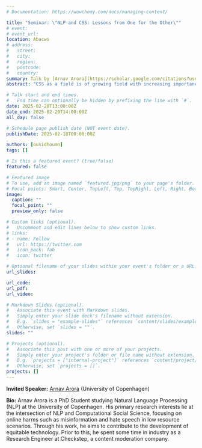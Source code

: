 ```yaml
---
# Documentation: https://wowchemy.com/docs/managing-content/

title: "Seminar: \"NLP and CSS: Lessons from One for the Other\""
# event:
# event_url:
location: Abacws
# address:
#   street:
#   city:
#   region:
#   postcode:
#   country:
summary: Talk by [Arnav Arora](https://scholar.google.com/citations?user=EQUUUUoAAAAJ&hl=en) (University of Copenhagen)
abstract: "CSS as a field is of growing field with increasing importance. LLMs are powerful tools that can help conduct such analysis at scale but come with several caveats and biases of their own. In this talk, I will share some examples of past and ongoing work on using LLMs as a tool for analysis of societal phenomena and as tools for analysis of models themselves. I will share some lessons learnt on the way when using LLMs for subjective tasks and on ensuring a robust methodology."

# Talk start and end times.
#   End time can optionally be hidden by prefixing the line with `#`.
date: 2025-02-20T13:00:00Z
date_end: 2025-02-20T14:00:00Z
all_day: false

# Schedule page publish date (NOT event date).
publishDate: 2025-02-18T00:00:00Z

authors: [ousidhoumn]
tags: []

# Is this a featured event? (true/false)
featured: false

# Featured image
# To use, add an image named `featured.jpg/png` to your page's folder. 
# Focal points: Smart, Center, TopLeft, Top, TopRight, Left, Right, BottomLeft, Bottom, BottomRight.
image:
  caption: ""
  focal_point: ""
  preview_only: false

# Custom links (optional).
#   Uncomment and edit lines below to show custom links.
# links:
# - name: Follow
#   url: https://twitter.com
#   icon_pack: fab
#   icon: twitter

# Optional filename of your slides within your event's folder or a URL.
url_slides:

url_code:
url_pdf:
url_video:

# Markdown Slides (optional).
#   Associate this event with Markdown slides.
#   Simply enter your slide deck's filename without extension.
#   E.g. `slides = "example-slides"` references `content/slides/example-slides.md`.
#   Otherwise, set `slides = ""`.
slides: ""

# Projects (optional).
#   Associate this post with one or more of your projects.
#   Simply enter your project's folder or file name without extension.
#   E.g. `projects = ["internal-project"]` references `content/project/deep-learning/index.md`.
#   Otherwise, set `projects = []`.
projects: []
---
```


**Invited Speaker:** [Arnav Arora](https://scholar.google.com/citations?user=EQUUUUoAAAAJ&hl=en) (University of Copenhagen)

**Bio:**
Arnav Arora is a PhD Student studying Natural Language Processing (NLP) at the University of Copenhagen. His primary research interests lie at the intersection of NLP and Computational Social Science, focusing on online harms such as misinformation and hate speech in low resource scenarios. Through his work, he aims to contribute to the development of equitable technology. Prior to this, he spent some time in industry as a Research Engineer at Checkstep, a content moderation company.
